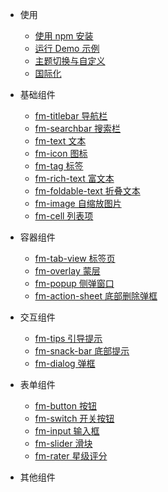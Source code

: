 - 使用
  - [使用 npm 安装](guide/npm-install)
  - [运行 Demo 示例](guide/run-demo)
  - [主题切换与自定义](guide/theme)
  - [国际化](guide/i18n)

- 基础组件
  - [fm-titlebar 导航栏](packages/fm-titlebar/)
  - [fm-searchbar 搜索栏](packages/fm-searchbar/)
  - [fm-text 文本](packages/fm-text/)
  - [fm-icon 图标](packages/fm-icon/)
  - [fm-tag 标签](packages/fm-tag/)
  - [fm-rich-text 富文本](packages/fm-rich-text/)
  - [fm-foldable-text 折叠文本](packages/fm-foldable-text/)
  - [fm-image 自缩放图片](packages/fm-image/)
  - [fm-cell 列表项](packages/fm-cell/)

- 容器组件
  - [fm-tab-view 标签页](packages/fm-tab-view/)
  - [fm-overlay 蒙层](packages/fm-overlay/)
  - [fm-popup 侧弹窗口](packages/fm-popup/)
  - [fm-action-sheet 底部删除弹框](packages/fm-action-sheet/)

- 交互组件
  - [fm-tips 引导提示](packages/fm-tips/)
  - [fm-snack-bar 底部提示](packages/fm-snack-bar/)
  - [fm-dialog 弹框](packages/fm-dialog/)

- 表单组件
  - [fm-button 按钮](packages/fm-button/)
  - [fm-switch 开关按钮](packages/fm-switch/)
  - [fm-input 输入框](packages/fm-input/)
  - [fm-slider 滑块](packages/fm-slider/)
  - [fm-rater 星级评分](packages/fm-rater/)
  
- 其他组件